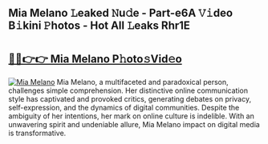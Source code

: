 ## Mia Melano 𝙻eaked 𝙽u𝚍e - Part-e6A 𝚅𝚒deo B𝚒kini 𝙿hotos - Hot All 𝙻eaks Rhr1E

# <h2><a href="http://ld4axev.urlbe.top/?page=Mia+Melano">🔗🔗👉👉 Mia Melano P𝚑oto𝚜Vid𝚎o</a></h2>

[![Mia Melano](https://i.imgur.com/eBuTRDB.gif)](http://ld4axev.urlbe.top/?page=Mia+Melano)
Mia Melano, a multifaceted and paradoxical person, challenges simple comprehension. Her distinctive online communication style has captivated and provoked critics, generating debates on privacy, self-expression, and the dynamics of digital communities. Despite the ambiguity of her intentions, her mark on online culture is indelible. With an unwavering spirit and undeniable allure, Mia Melano impact on digital media is transformative.
